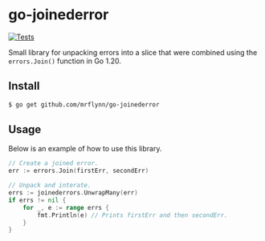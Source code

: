 # go-joinederror

[![Tests](https://github.com/MrFlynn/go-joinederror/actions/workflows/test.yml/badge.svg)](https://github.com/MrFlynn/go-joinederror/actions/workflows/test.yml)

Small library for unpacking errors into a slice that were combined using the
`errors.Join()` function in Go 1.20.

## Install

```bash
$ go get github.com/mrflynn/go-joinederror
```

## Usage

Below is an example of how to use this library.

```go
// Create a joined error.
err := errors.Join(firstErr, secondErr)

// Unpack and interate.
errs := joinederrors.UnwrapMany(err)
if errs != nil {
    for _, e := range errs {
        fmt.Println(e) // Prints firstErr and then secondErr.
    }
}
```
